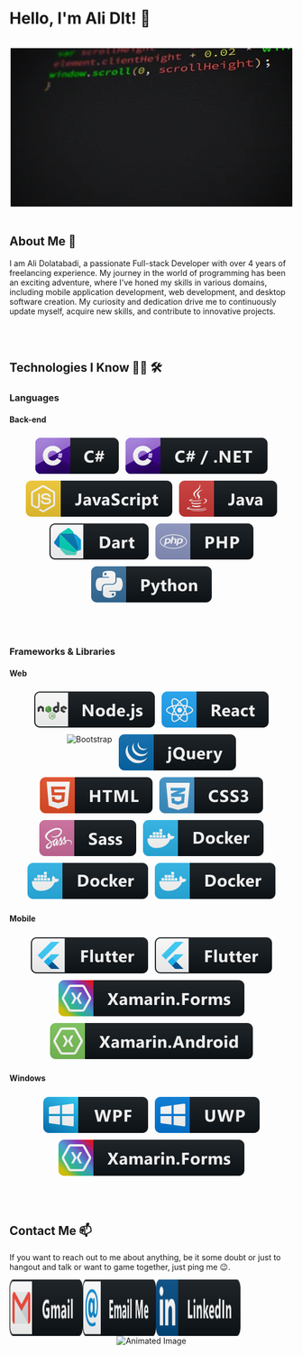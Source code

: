 # Hello, I'm Ali Dlt! 👋

<br>

<div align="center">
  <img src="https://github.com/AliDlt/AliDlt/blob/master/assests/images/programming.webp" alt="Programming Image">
</div>

<br>

## About Me 💬

I am Ali Dolatabadi, a passionate Full-stack Developer with over 4 years of freelancing experience. My journey in the world of programming has been an exciting adventure, where I've honed my skills in various domains, including mobile application development, web development, and desktop software creation. My curiosity and dedication drive me to continuously update myself, acquire new skills, and contribute to innovative projects.

<br>
<br>

## Technologies I Know 👨‍💻 🛠

### Languages

#### Back-end

<p align="center">
  <img src="https://github.com/AliDlt/AliDlt/blob/master/assests/icons/languages/csharp.svg" alt="C#" style="vertical-align:top; margin:6px 4px">
  
  <img src="https://github.com/AliDlt/AliDlt/blob/master/assests/icons/languages/csharp_dotnet.svg" alt=".NET" style="vertical-align:top; margin:6px 4px">
  
  <img src="https://github.com/AliDlt/AliDlt/blob/master/assests/icons/languages/js.svg" alt="JavaScript" style="vertical-align:top; margin:6px 4px">
  
  <img src="https://github.com/AliDlt/AliDlt/blob/master/assests/icons/languages/java.svg" alt="Java" style="vertical-align:top; margin:6px 4px">
  
  <img src="https://github.com/AliDlt/AliDlt/blob/master/assests/icons/languages/dart_colour.svg" alt="Dart" style="vertical-align:top; margin:6px 4px">
  
  <img src="https://github.com/AliDlt/AliDlt/blob/master/assests/icons/languages/php.svg" alt="PHP" style="vertical-align:top; margin:6px 4px">
  
  <img src="https://github.com/AliDlt/AliDlt/blob/master/assests/icons/languages/python.svg" alt="Python" style="vertical-align:top; margin:6px 4px">
</p>

<br>
<br>

### Frameworks & Libraries

#### Web

<p align="center">
  <img src="https://github.com/AliDlt/AliDlt/blob/master/assests/icons/frameworks/web/nodejs.svg" alt="Node.js" style="vertical-align:top; margin:6px 4px">
  
  <img src="https://github.com/AliDlt/AliDlt/blob/master/assests/icons/frameworks/web/react.svg" alt="React.js" style="vertical-align:top; margin:6px 4px">
  
  <img src="hhttps://github.com/AliDlt/AliDlt/blob/master/assests/icons/frameworks/web/bootstrap.svg" alt="Bootstrap" style="vertical-align:top; margin:6px 4px">
  
  <img src="https://github.com/AliDlt/AliDlt/blob/master/assests/icons/frameworks/web/jquery.svg" alt="jQuery" style="vertical-align:top; margin:6px 4px">
  
  <img src="https://github.com/AliDlt/AliDlt/blob/master/assests/icons/languages/html.svg" alt="HTML" style="vertical-align:top; margin:6px 4px">
  
  <img src="https://github.com/AliDlt/AliDlt/blob/master/assests/icons/languages/css3.svg" alt="CSS" style="vertical-align:top; margin:6px 4px">
  
  <img src="https://github.com/AliDlt/AliDlt/blob/master/assests/icons/languages/sass.svg" alt="Sass" style="vertical-align:top; margin:6px 4px">
  
  <img src="https://github.com/AliDlt/AliDlt/blob/master/assests/icons/frameworks/web/docker.svg" alt="Docker" style="vertical-align:top; margin:6px 4px">
  
  <img src="https://github.com/AliDlt/AliDlt/blob/master/assests/icons/frameworks/web/docker.svg" alt="ASP.NET" style="vertical-align:top; margin:6px 4px">
  
  <img src="https://github.com/AliDlt/AliDlt/blob/master/assests/icons/frameworks/web/docker.svg" alt="Blazor" style="vertical-align:top; margin:6px 4px">
</p>

#### Mobile

<p align="center">
  <img src="https://github.com/AliDlt/AliDlt/blob/master/assests/icons/frameworks/mobile/flutter.svg" alt="Flutter" style="vertical-align:top; margin:6px 4px">
  
  <img src="https://github.com/AliDlt/AliDlt/blob/master/assests/icons/frameworks/mobile/flutter.svg" alt=".NET MAUI" style="vertical-align:top; margin:6px 4px">
  
  <img src="https://github.com/AliDlt/AliDlt/blob/master/assests/icons/frameworks/mobile/xamarin_forms.svg" alt="Xamarin.Forms" style="vertical-align:top; margin:6px 4px">
  
  <img src="https://github.com/AliDlt/AliDlt/blob/master/assests/icons/frameworks/mobile/xamarin_android.svg" alt="Xamarin.Android" style="vertical-align:top; margin:6px 4px">
</p>

#### Windows

<p align="center">
  <img src="https://github.com/AliDlt/AliDlt/blob/master/assests/icons/frameworks/windows/wpf.svg" alt="WPF" style="vertical-align:top; margin:6px 4px">
  
  <img src="https://github.com/AliDlt/AliDlt/blob/master/assests/icons/frameworks/windows/uwp.svg" alt="UWP" style="vertical-align:top; margin:6px 4px">
  
  <img src="https://github.com/AliDlt/AliDlt/blob/master/assests/icons/frameworks/mobile/xamarin_forms.svg" alt="Windows Forms" style="vertical-align:top; margin:6px 4px">
</p>

<br>
<br>

## Contact Me 📫

If you want to reach out to me about anything, be it some doubt or just to hangout and talk or want to game together, just ping me 😉.

<a href="mailto:alidlt4@gmail.com">
  <img align="left" alt="Gmail" width="130" height="100" src="https://github.com/AliDlt/AliDlt/blob/master/assests/icons/socials/gmail.svg" />
</a>

<a href="mailto:alidlt1@yahoo.com">
  <img align="left" alt="Email" width="130" height="100" src="https://github.com/AliDlt/AliDlt/blob/master/assests/icons/socials/email_me.svg" />
</a>

<a href="https://www.linkedin.com/in/ali-dolatabadi-8139721b5/">
  <img align="left" alt="LinkedIn" width="150" height="100" src="https://github.com/AliDlt/AliDlt/blob/master/assests/icons/socials/linkedin.svg" />
</a>

<div align="center">
  <img src="https://github.com/Xx-Ashutosh-xX/Xx-Ashutosh-xX/blob/master/assets/93195.gif" alt="Animated Image">
</div>
